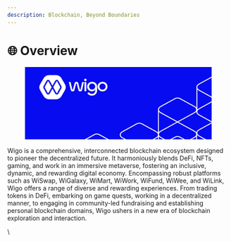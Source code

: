 ```yaml
---
description: Blockchain, Beyond Boundaries
---
```


# 🌐 Overview

<figure><img src=".gitbook/assets/Wigo Banner.png" alt=""><figcaption></figcaption></figure>

Wigo is a comprehensive, interconnected blockchain ecosystem designed to pioneer the decentralized future. It harmoniously blends DeFi, NFTs, gaming, and work in an immersive metaverse, fostering an inclusive, dynamic, and rewarding digital economy. Encompassing robust platforms such as WiSwap, WiGalaxy, WiMart, WiWork, WiFund, WiWee, and WiLink, Wigo offers a range of diverse and rewarding experiences. From trading tokens in DeFi, embarking on game quests, working in a decentralized manner, to engaging in community-led fundraising and establishing personal blockchain domains, Wigo ushers in a new era of blockchain exploration and interaction.

\
